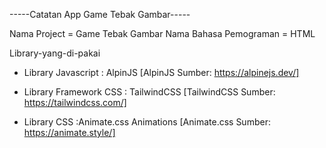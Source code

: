 -----Catatan App Game Tebak Gambar-----

Nama Project            = Game Tebak Gambar
Nama Bahasa Pemograman  = HTML

Library-yang-di-pakai 
- Library Javascript : AlpinJS
  [AlpinJS Sumber: https://alpinejs.dev/]

- Library Framework CSS : TailwindCSS
  [TailwindCSS Sumber: https://tailwindcss.com/]
  
- Library CSS :Animate.css Animations
  [Animate.css Sumber: https://animate.style/]
  
